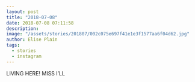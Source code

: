 ```yaml
---
layout: post
title: "2018-07-08"
date: 2018-07-08 07:11:58
description: 
image: "/assets/stories/201807/002c075e697f41e1e3f1577aa6f04d62.jpg"
author: Elise Plain
tags: 
  - stories
  - instagram
---
```


LIVING HERE! MISS I’LL
<p></p>

